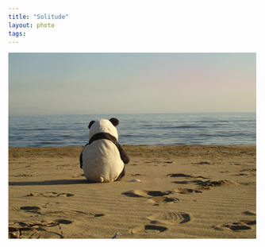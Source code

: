 ```yaml
--- 
title: "Solitude"
layout: photo
tags: 
---
```

![](/tumblr_files/EGJ89SLNC7hiqkbkPmj0LFe1_500.jpg)
